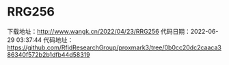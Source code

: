 # RRG256
下载地址：http://www.wangk.cn/2022/04/23/RRG256
代码日期：2022-06-29 03:37:44
代码地址：https://github.com/RfidResearchGroup/proxmark3/tree/0b0cc20dc2caaca386340f572b2b1dfb44d58319
